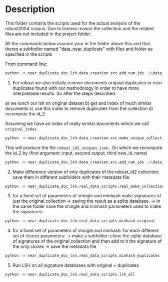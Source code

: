 # Description

This folder contains the scripts used for the actual analysis of the robust2004 corpus.
Due to license reason the collection and the related files are not included in the project folder.

All the commands below assume your in the folder above this and that theres a subfodler named "data_near_duplicate" with files and folder as specified in the scripts

From command line:

```bash
python -m near_duplicate_doc_lsh.data_creation.src.add_num_ids .\\data_near_duplicate\\robust\\tipster_45_all_docs.json .\\data_near_duplicate\\robust\\robust_id2.json id2
```

1) For robust we also initially remove documents original duplicates or near duplicates
found with our methodology in order to have more interpretable results.
So after the steps described:

a) we lunch our lsh on original dataset
b) get and index of much similar documents
c) use this index to remove duplicates from the collection
d) recompute the id_2

Assuming we have an index of really similar documents which we call `original_index`.

```bash
python -m near_duplicate_doc_lsh.data_creation.src.make_unique_collection data_near_duplicate\\robust\\original_index.csv data_near_duplicate\\robust\\robust_id2.json data_near_duplicate\\robust\\robust_id2_uniques.json
```

This will produce the file `robust_id2_uniques.json.`
On which we recompute the id_2 by (first argument: input, second output, third new_id_name)

```bash
python -m near_duplicate_doc_lsh.data_creation.src.add_num_ids .\\data_near_duplicate\\robust\\robust_id2_uniques.json .\\data_near_duplicate\\robust\\robust_id2_ready.json id2
```

2) Make difference version of only duplicates of the robust_id2 collection: save them in different subfolders with their metadata file.

```bash
python -m near_duplicate_doc_lsh.real_data_scripts.real_make_collection
```

3) for a fixed set of parameters of shingle and minhash make signatures of just the original collection
    -> saving the result as a sqlite database.
    -> in the same folder save the shingle and minhash parameters used to make the signatures

```bash
python -m near_duplicate_doc_lsh.real_data_scripts.minhash_original
```

4) for a fixed set of parameters of shingle and minhash:
    for each different set of clones parameters:
    -> make a subfolder: clone the sqlite database of signatures of the original collection
    and then add to it the signature of the only clones
    -> save the metadata file

```bash
python -m near_duplicate_doc_lsh.real_data_scripts.minhash_duplicates
```

5) Run LSH on all signature databases with original + duplicates

```bash
python -m near_duplicate_doc_lsh.real_data_scripts.lsh_all
```
